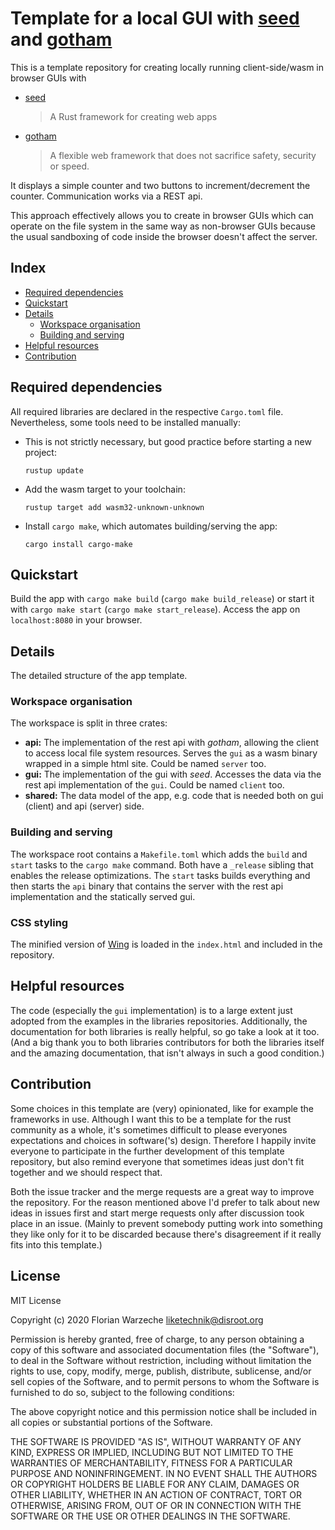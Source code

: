 # Template for a local GUI with [seed](https://seed-rs.org) and [gotham](https://gotham.rs)
This is a template repository for creating locally running client-side/wasm in browser GUIs with 
* [seed](https://seed-rs.org) 
    > A Rust framework for creating web apps 
* [gotham](https://gotham.rs)
    > A flexible web framework that does not sacrifice safety, security or speed.

It displays a simple counter and two buttons to increment/decrement the counter.
Communication works via a REST api.

This approach effectively allows you to create in browser GUIs 
which can operate on the file system in the same way as non-browser GUIs because 
the usual sandboxing of code inside the browser doesn't affect the server.

## Index
* [Required dependencies](#required-dependencies)
* [Quickstart](#quickstart)
* [Details](#details)
    * [Workspace organisation](#workspace-organisation)
    * [Building and serving](#building-and-serving)
* [Helpful resources](#helpful-resources)
* [Contribution](#contribution)

## Required dependencies 
All required libraries are declared in the respective `Cargo.toml` file.
Nevertheless, some tools need to be installed manually:
* This is not strictly necessary, but good practice before starting a new project: 
    ```
    rustup update
    ```
* Add the wasm target to your toolchain:
    ```
    rustup target add wasm32-unknown-unknown
    ```
* Install `cargo make`, which automates building/serving the app:
    ```
    cargo install cargo-make 
    ```
  
## Quickstart
Build the app with `cargo make build` (`cargo make build_release`) 
or start it with `cargo make start` (`cargo make start_release`). 
Access the app on `localhost:8080` in your browser.

## Details

The detailed structure of the app template.

### Workspace organisation
The workspace is split in three crates:

* __api:__ The implementation of the rest api with _gotham_, allowing the client to access local file system resources.
Serves the `gui` as a wasm binary wrapped in a simple html site.
Could be named `server` too.
* __gui:__ The implementation of the gui with _seed_. 
Accesses the data via the rest api implementation of the `gui`. 
Could be named `client` too.
* __shared:__ The data model of the app, e.g. code that is needed both on gui (client) and api (server) side.

### Building and serving
The workspace root contains a `Makefile.toml` which adds the `build` and `start` tasks to the
`cargo make`  command. Both have a `_release` sibling that enables the release optimizations.
The `start` tasks builds everything and then starts the `api` binary that contains the server with the 
rest api implementation and the statically served gui. 

### CSS styling

The minified version of [Wing](https://kbrsh.github.io/wing) is loaded in the `index.html` and 
included in the repository.

## Helpful resources
The code (especially the `gui` implementation) is to a large extent just adopted from the examples in 
the libraries repositories.
Additionally, the documentation for both libraries is really helpful, so go take a look at it too. 
(And a big thank you to both libraries contributors for both the libraries itself and the amazing 
documentation, that isn't always in such a good condition.)

## Contribution
Some choices in this template are (very) opinionated, like for example the frameworks in use.
Although I want this to be a template for the rust community as a whole, 
it's sometimes difficult to please everyones  expectations and choices in software('s) design. 
Therefore I happily invite everyone to participate in the further development of this 
template repository, but also remind everyone that sometimes ideas just don't fit together
and we should respect that. 

Both the issue tracker and the merge requests are a great way to improve the repository.
For the reason mentioned above I'd prefer to talk about new ideas in issues first
and start merge requests only after discussion took place in an issue.
(Mainly to prevent somebody putting work into something they like only for it to
be discarded because there's disagreement if it really fits into this template.) 

## License
MIT License

Copyright (c) 2020 Florian Warzeche <liketechnik@disroot.org>

Permission is hereby granted, free of charge, to any person obtaining a copy
of this software and associated documentation files (the "Software"), to deal
in the Software without restriction, including without limitation the rights
to use, copy, modify, merge, publish, distribute, sublicense, and/or sell
copies of the Software, and to permit persons to whom the Software is
furnished to do so, subject to the following conditions:

The above copyright notice and this permission notice shall be included in all
copies or substantial portions of the Software.

THE SOFTWARE IS PROVIDED "AS IS", WITHOUT WARRANTY OF ANY KIND, EXPRESS OR
IMPLIED, INCLUDING BUT NOT LIMITED TO THE WARRANTIES OF MERCHANTABILITY,
FITNESS FOR A PARTICULAR PURPOSE AND NONINFRINGEMENT. IN NO EVENT SHALL THE
AUTHORS OR COPYRIGHT HOLDERS BE LIABLE FOR ANY CLAIM, DAMAGES OR OTHER
LIABILITY, WHETHER IN AN ACTION OF CONTRACT, TORT OR OTHERWISE, ARISING FROM,
OUT OF OR IN CONNECTION WITH THE SOFTWARE OR THE USE OR OTHER DEALINGS IN THE
SOFTWARE.
